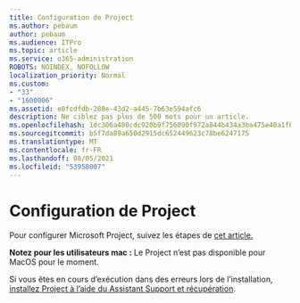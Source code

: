 ```yaml
---
title: Configuration de Project
ms.author: pebaum
author: pebaum
ms.audience: ITPro
ms.topic: article
ms.service: o365-administration
ROBOTS: NOINDEX, NOFOLLOW
localization_priority: Normal
ms.custom:
- "33"
- "1600006"
ms.assetid: e0fcdfdb-288e-43d2-a445-7b63e594afc6
description: Ne ciblez pas plus de 500 mots pour un article.
ms.openlocfilehash: 1dc306a480cdc920b9f756090f972a844b434a3ba475e40a1fbb08c89f625c51
ms.sourcegitcommit: b5f7da89a650d2915dc652449623c78be6247175
ms.translationtype: MT
ms.contentlocale: fr-FR
ms.lasthandoff: 08/05/2021
ms.locfileid: "53958007"
---
```

# <a name="setting-up-project"></a>Configuration de Project

 Pour configurer Microsoft Project, suivez les étapes de [cet article.](https://support.office.com/article/7059249b-d9fe-4d61-ab96-5c5bf435f281.aspx)

**Notez pour les utilisateurs mac :** Le Project n’est pas disponible pour MacOS pour le moment. 
  
Si vous êtes en cours d’exécution dans des erreurs lors de l’installation, [installez Project à l’aide du Assistant Support et récupération](https://aka.ms/SaRA-ProjectSetupScenario).
